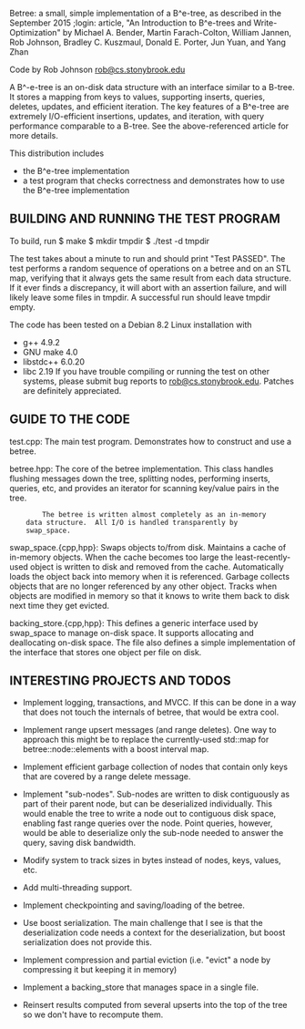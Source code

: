 Betree: a small, simple implementation of a B^e-tree, as described in
the September 2015 ;login: article,
      "An Introduction to B^e-trees and Write-Optimization"
by Michael A. Bender, Martin Farach-Colton, William Jannen, Rob
Johnson, Bradley C. Kuszmaul, Donald E. Porter, Jun Yuan, and Yang
Zhan

Code by Rob Johnson <rob@cs.stonybrook.edu>

A B^-e-tree is an on-disk data structure with an interface similar to
a B-tree.  It stores a mapping from keys to values, supporting
inserts, queries, deletes, updates, and efficient iteration.  The key
features of a B^e-tree are extremely I/O-efficient insertions,
updates, and iteration, with query performance comparable to a B-tree.
See the above-referenced article for more details.

This distribution includes
- the B^e-tree implementation
- a test program that checks correctness and demonstrates
  how to use the B^e-tree implementation


BUILDING AND RUNNING THE TEST PROGRAM
-------------------------------------

To build, run
  $ make
  $ mkdir tmpdir
  $ ./test -d tmpdir

The test takes about a minute to run and should print "Test PASSED".
The test performs a random sequence of operations on a betree and on
an STL map, verifying that it always gets the same result from each
data structure.  If it ever finds a discrepancy, it will abort with an
assertion failure, and will likely leave some files in tmpdir.  A
successful run should leave tmpdir empty.

The code has been tested on a Debian 8.2 Linux installation with
- g++ 4.9.2
- GNU make 4.0
- libstdc++ 6.0.20
- libc 2.19
If you have trouble compiling or running the test on other systems,
please submit bug reports to rob@cs.stonybrook.edu.  Patches are
definitely appreciated.

GUIDE TO THE CODE
-----------------

test.cpp: The main test program.  Demonstrates how to construct and
          use a betree.

betree.hpp: The core of the betree implementation.  This class handles
            flushing messages down the tree, splitting nodes,
            performing inserts, queries, etc, and provides an iterator
            for scanning key/value pairs in the tree.

            The betree is written almost completely as an in-memory
	    data structure.  All I/O is handled transparently by
	    swap_space.

swap_space.{cpp,hpp}: Swaps objects to/from disk.  Maintains a cache
		      of in-memory objects.  When the cache becomes
		      too large the least-recently-used object is
		      written to disk and removed from the cache.
		      Automatically loads the object back into memory
		      when it is referenced.  Garbage collects objects
		      that are no longer referenced by any other
		      object.  Tracks when objects are modified in
		      memory so that it knows to write them back to
		      disk next time they get evicted.

backing_store.{cpp,hpp}: This defines a generic interface used by
                         swap_space to manage on-disk space.  It
                         supports allocating and deallocating on-disk
                         space. The file also defines a simple
                         implementation of the interface that stores
                         one object per file on disk.


INTERESTING PROJECTS AND TODOS
------------------------------

- Implement logging, transactions, and MVCC.  If this can be done in a
  way that does not touch the internals of betree, that would be extra
  cool.

- Implement range upsert messages (and range deletes).  One way to
  approach this might be to replace the currently-used std::map for
  betree::node::elements with a boost interval map.

- Implement efficient garbage collection of nodes that contain only
  keys that are covered by a range delete message.

- Implement "sub-nodes".  Sub-nodes are written to disk contiguously
  as part of their parent node, but can be deserialized individually.
  This would enable the tree to write a node out to contiguous disk
  space, enabling fast range queries over the node.  Point queries,
  however, would be able to deserialize only the sub-node needed to
  answer the query, saving disk bandwidth.

- Modify system to track sizes in bytes instead of nodes, keys,
  values, etc.

- Add multi-threading support.

- Implement checkpointing and saving/loading of the betree.

- Use boost serialization.  The main challenge that I see is that the
  deserialization code needs a context for the deserialization, but
  boost serialization does not provide this.

- Implement compression and partial eviction (i.e. "evict" a node by
  compressing it but keeping it in memory)

- Implement a backing_store that manages space in a single file.

- Reinsert results computed from several upserts into the top of the
  tree so we don't have to recompute them.

